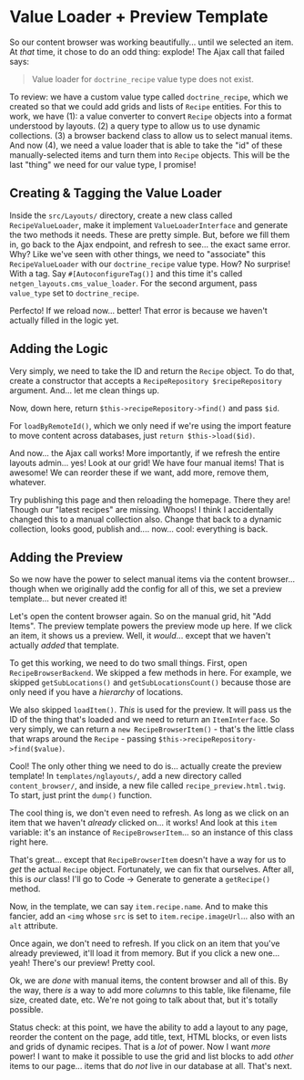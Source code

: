 # Value Loader + Preview Template

So our content browser was working beautifully... until we selected an item. At
*that* time, it chose to do an odd thing: explode! The Ajax call that failed says:

> Value loader for `doctrine_recipe` value type does not exist.

To review: we have a custom value type called `doctrine_recipe`, which we created
so that we could add grids and lists of `Recipe` entities. For this to work, we
have (1): a value converter to convert `Recipe` objects into a format understood
by layouts. (2) a query type to allow us to use dynamic collections. (3) a browser
backend class to allow us to select manual items. And now (4), we need a value loader
that is able to take the "id" of these manually-selected items and turn them into
`Recipe` objects. This will be the last "thing" we need for our value type, I
promise!

## Creating & Tagging the Value Loader

Inside the `src/Layouts/` directory, create a new class called `RecipeValueLoader`,
make it implement `ValueLoaderInterface` and generate the two methods it needs. These
are pretty simple. But, before we fill them in, go back to the Ajax endpoint, and
refresh to see... the exact same error. Why? Like we've seen with other things, we
need to "associate" this `RecipeValueLoader` with our `doctrine_recipe` value type.
How? No surprise! With a tag. Say `#[AutoconfigureTag()]` and this time it's called
`netgen_layouts.cms_value_loader`. For the second argument, pass `value_type`
set to `doctrine_recipe`.

Perfecto! If we reload now... better! That error is because we haven't actually filled
in the logic yet.

## Adding the Logic

Very simply, we need to take the ID and return the `Recipe` object. To do that,
create a constructor that accepts a `RecipeRepository $recipeRepository` argument.
And... let me clean things up.

Now, down here, return `$this->recipeRepository->find()` and pass `$id`.

For `loadByRemoteId()`, which we only need if we're using the import feature to
move content across databases, just `return $this->load($id)`.

And now... the Ajax call works! More importantly, if we refresh the entire layouts
admin... yes! Look at our grid! We have four manual items! That is awesome! We can
reorder these if we want, add more, remove them, whatever.

Try publishing this page and then reloading the homepage. There they are! Though
our "latest recipes" are missing. Whoops! I think I accidentally changed this to
a manual collection also. Change that back to a dynamic collection, looks good,
publish and.... now... cool: everything is back.

## Adding the Preview

So we now have the power to select manual items via the content browser... though
when we originally add the config for all of this, we set a preview template...
but never created it!

Let's open the content browser again. So on the manual grid, hit "Add Items". The
preview template powers the preview mode up here. If we click an item, it shows us
a preview. Well, it *would*... except that we haven't actually *added* that template.

To get this working, we need to do two small things. First, open
`RecipeBrowserBackend`. We skipped a few methods in here. For example, we skipped
`getSubLocations()` and `getSubLocationsCount()` because those are only need
if you have a *hierarchy* of locations.

We also skipped `loadItem()`. *This* is used for the preview. It will pass us the
ID of the thing that's loaded and we need to return an `ItemInterface`. So very
simply, we can return a `new RecipeBrowserItem()` - that's the little class that
wraps around the `Recipe` - passing `$this->recipeRepository->find($value)`.

Cool! The only other thing we need to do is... actually create the preview template!
In `templates/nglayouts/`, add a new directory called `content_browser/`, and inside,
a new file called `recipe_preview.html.twig`. To start, just print the
`dump()` function.

The cool thing is, we don't even need to refresh. As long as we click on an
item that we haven't *already* clicked on... it works! And look at this `item`
variable: it's an instance of `RecipeBrowserItem`... so an instance of this class
right here.

That's great... except that `RecipeBrowserItem` doesn't have a way for us
to *get* the actual `Recipe` object. Fortunately, we can fix that ourselves.
After all, this is *our* class! I'll go to Code -> Generate to generate a
`getRecipe()` method.

Now, in the template, we can say `item.recipe.name`. And to make this
fancier, add an `<img` whose `src` is set to `item.recipe.imageUrl`... also with
an `alt` attribute.

Once again, we don't need to refresh. If you click on an item that you've already
previewed, it'll load it from memory. But if you click a new one... yeah! There's
our preview! Pretty cool.

Ok, we are *done* with manual items, the content browser and all of this. By the
way, there *is* a way to add more *columns* to this table, like filename, file size,
created date, etc. We're not going to talk about that, but it's totally possible.

Status check: at this point, we have the ability to add a layout to any page,
reorder the content on the page, add title, text, HTML blocks, or even lists and
grids of dynamic recipes. That is a *lot* of power. Now I want *more* power! I
want to make it possible to use the grid and list blocks to add *other* items
to our page... items that do *not* live in our database at all. That's next.
